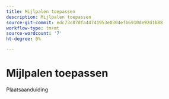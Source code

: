```yaml
---
title: Mijlpalen toepassen
description: Mijlpalen toepassen
source-git-commit: edc73c87dfa44741953e0304efb6910de92d1b88
workflow-type: tm+mt
source-wordcount: '7'
ht-degree: 0%

---
```


# Mijlpalen toepassen

Plaatsaanduiding

<!--
This is a comment. Validation ignores it.
-->

